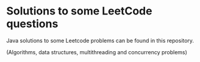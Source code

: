 # Solutions to some LeetCode questions

Java solutions to some Leetcode problems can be found in this repository. 

(Algorithms, data structures, multithreading and concurrency problems)
